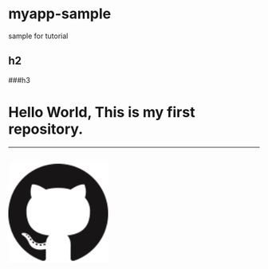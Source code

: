 # myapp-sample
sample for tutorial
## h2
###h3


<h1>Hello World, This is my first repository.</h1>

<hr>
<br>

<img src='https://github.com/Hesbon01/myapp-sample/blob/main/GitHub-Mark-120px-plus.png' width=200 height=200 alt='Github Logo'>
